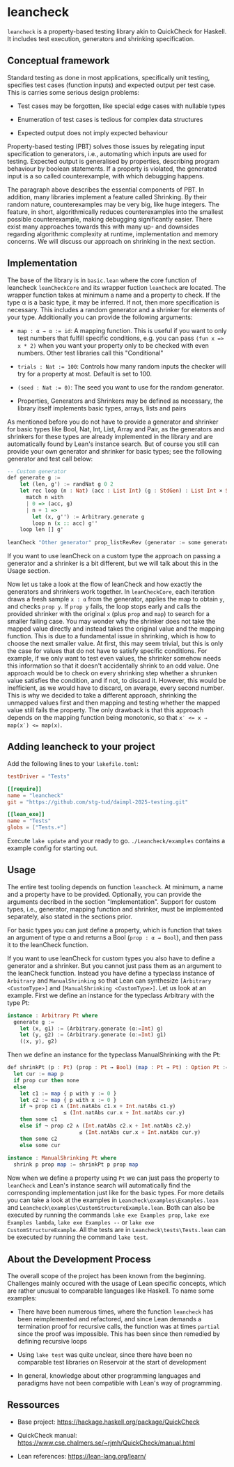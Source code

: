# leancheck

`leancheck` is a property-based testing library akin to QuickCheck for Haskell. It includes test execution, generators and shrinking specification.

## Conceptual framework

Standard testing as done in most applications, specifically unit testing, specifies test cases (function inputs) and expected output per test case. This is carries some serious design problems:

- Test cases may be forgotten, like special edge cases with nullable types

- Enumeration of test cases is tedious for complex data structures

- Expected output does not imply expected behaviour

Property-based testing (PBT) solves those issues by relegating input specification to generators, i.e., automating which inputs are used for testing. Expected output is generalised by properties, describing program behaviour by boolean statements. If a property is violated, the generated input is a so called counterexample, with which debugging happens.

The paragraph above describes the essential components of PBT. In addition, many libraries implement a feature called Shrinking. By their random nature, counterexamples may be very big, like huge integers. The feature, in short, algorithmically reduces counterexamples into the smallest possible counterexample, making debugging significantly easier. There exist many approaches towards this with many up- and downsides regarding algorithmic complexity at runtime, implementation and memory concerns. We will discuss our approach on shrinking in the next section.

## Implementation 

The base of the library is in `basic.lean` where the core function of leancheck `leanCheckCore` and its wrapper fuction `leanCheck` are located. The wrapper function takes at minimum a name and a property to check. If the type α is a basic type, it may be inferred. If not, then more specification is necessary. This includes a random generator and a shrinker for elements of your type. Additionally you can provide the following arguments:

- `map : α → α := id`: A mapping function. This is useful if you want to only test numbers that fulfill specific conditions, e.g. you can pass `(fun x => x * 2)` when you want your property only to be checked with even numbers. Other test libraries call this "Conditional"

- `trials : Nat := 100`: Controls how many random inputs the checker will try for a property at most. Default is set to 100.

- `(seed : Nat := 0)`: The seed you want to use for the random generator.

- Properties, Generators and Shrinkers may be defined as necessary, the library itself implements basic types, arrays, lists and pairs

As mentioned before you do not have to provide a generator and shrinker for basic types like Bool, Nat, Int, List, Array and Pair, as the generators and shrinkers for these types are already implemented in the library and are automatically found by Lean's instance search.
But of course you still can provide your own generator and shrinker for basic types; see the following generator and test call below:
```haskell
-- Custom generator
def generate g :=
    let (len, g') := randNat g 0 2
    let rec loop (n : Nat) (acc : List Int) (g : StdGen) : List Int × StdGen :=
      match n with
      | 0 => (acc, g)
      | n + 1 =>
        let (x, g'') := Arbitrary.generate g
        loop n (x :: acc) g''
    loop len [] g'
    
leanCheck "Other generator" prop_listRevRev (generator := some generate)    
```

If you want to use leanCheck on a custom type the approach on passing a generator and a shrinker is a bit different, but we will talk about this in the Usage section.

Now let us take a look at the flow of leanCheck and how exactly the generators and shrinkers work together.
In `leanCheckCore`, each iteration draws a fresh sample `x : α` from the generator, applies the map to obtain `y`, and checks `prop y`. If `prop y` fails, the loop stops early and calls the provided shrinker with the original `x` (plus `prop` and `map`) to search for a smaller failing case. You may wonder why the shrinker does not take the mapped value directly and instead takes the original value and the mapping function. This is due to a fundamental issue in shrinking, which is how to choose the next smaller value. At first, this may seem trivial, but this is only the case for values that do not have to satisfy specific conditions. For example, if we only want to test even values, the shrinker somehow needs this information so that it doesn't accidentally shrink to an odd value. One approach would be to check on every shrinking step whether a shrunken value satisfies the condition, and if not, to discard it.  However, this would be inefficient, as we would have to discard, on average, every second number. This is why we decided to take a different approach, shrinking the unmapped values first and then mapping and testing whether the mapped value still fails the property. The only drawback is that this approach depends on the mapping function being monotonic, so that `x′ <= x ⇒ map(x′) <= map(x)`.

## Adding leancheck to your project

Add the following lines to your `lakefile.toml`:

```toml
testDriver = "Tests"

[[require]]
name = "leancheck"
git = "https://github.com/stg-tud/daimpl-2025-testing.git"

[[lean_exe]]
name = "Tests"
globs = ["Tests.+"]
```

Execute `lake update` and your ready to go. `./Leancheck/examples` contains a example config for starting out.

## Usage

The entire test tooling depends on function `leancheck`. At minimum, a name and a property have to be provided. Optionally, you can provide the arguments decribed in the section "Implementation". Support for custom types, i.e., generator, mapping function and shrinker, must be implemented separately, also stated in the sections prior.

For basic types you can just define a property, which is function that takes an argument of type α and returns a Bool (`prop : α → Bool`), and then pass it to the leanCheck function.

If you want to use leanCheck for custom types you also have to define a generator and a shrinker. But you cannot just pass them as an argument to the leanCheck function. Instead you have define a typeclass instance of `Arbitrary` and `ManualShrinking` so that Lean can synthesize `[Arbitrary <CustomType>]` and `[ManualShrinking <CustomType>]`.
Let us look at an example.
First we define an instance for the typeclass Arbitrary with the type Pt:
```haskell
instance : Arbitrary Pt where
  generate g :=
    let (x, g1) := (Arbitrary.generate (α:=Int) g)
    let (y, g2) := (Arbitrary.generate (α:=Int) g1)
    (⟨x, y⟩, g2)
```
Then we define an instance for the typeclass ManualShrinking with the Pt:
```haskell
def shrinkPt (p : Pt) (prop : Pt → Bool) (map : Pt → Pt) : Option Pt :=
  let cur := map p
  if prop cur then none
  else
    let c1 := map { p with y := 0 }
    let c2 := map { p with x := 0 }
    if ¬ prop c1 ∧ (Int.natAbs c1.x + Int.natAbs c1.y)
                  ≤ (Int.natAbs cur.x + Int.natAbs cur.y)
    then some c1
    else if ¬ prop c2 ∧ (Int.natAbs c2.x + Int.natAbs c2.y)
                       ≤ (Int.natAbs cur.x + Int.natAbs cur.y)
    then some c2
    else some cur
    
instance : ManualShrinking Pt where
  shrink p prop map := shrinkPt p prop map    
```
Now when we define a property using `Pt` we can just pass the property to `leanCheck` and Lean's instance search will automatically find the corresponding implementation just like for the basic types. For more details you can take a look at the examples in `Leancheck\examples\Examples.lean` and `Leancheck\examples\CustomStructureExample.lean`. Both can also be executed by running the commands `lake exe Examples prop`, `lake exe Examples lambda`, `lake exe Examples --` or `lake exe CustomStructureExample`.
All the tests are in `Leancheck\tests\Tests.lean` can be executed by running the command `lake test`.


## About the Development Process

The overall scope of the project has been known from the beginning. Challenges mainly occured with the usage of Lean specific concepts, which are rather unusual to comparable languages like Haskell. To name some examples:

- There have been numerous times, where the function `leancheck` has been reimplemented and refactored, and since Lean demands a termination proof for recursive calls, the function was at times `partial` since the proof was impossible. This has been since then remedied by defining recursive loops

- Using `lake test` was quite unclear, since there have been no comparable test libraries on Reservoir at the start of development

- In general, knowledge about other programming languages and paradigms have not been compatible with Lean's way of programming. 

## Ressources

- Base project: https://hackage.haskell.org/package/QuickCheck

- QuickCheck manual: https://www.cse.chalmers.se/~rjmh/QuickCheck/manual.html 

- Lean references: https://lean-lang.org/learn/
